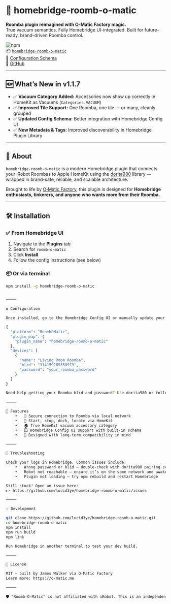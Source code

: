 # 🧹 homebridge-roomb-o-matic

**Roomba plugin reimagined with O‑Matic Factory magic.**  
True vacuum semantics. Fully Homebridge UI-integrated. Built for future-ready, brand-driven Roomba control.

![npm](https://img.shields.io/npm/v/homebridge-roomb-o-matic)  
📦 [`homebridge-roomb-o-matic`](https://www.npmjs.com/package/homebridge-roomb-o-matic)  
🔧 [Configuration Schema](./config.schema.json)  
🔗 [GitHub](https://github.com/lucid3ye/homebridge-roomb-o-matic)

---

## 🆕 What’s New in v1.1.7

- ✅ **Vacuum Category Added:** Accessories now show up correctly in HomeKit as Vacuums (`Categories.VACUUM`)
- ✅ **Improved Tile Support:** One Roomba, one tile — or many, cleanly grouped
- ✅ **Updated Config Schema:** Better integration with Homebridge Config UI
- ✅ **New Metadata & Tags:** Improved discoverability in Homebridge Plugin Library

---

## 🧠 About

`homebridge-roomb-o-matic` is a modern Homebridge plugin that connects your iRobot Roombas to Apple HomeKit using the [dorita980](https://github.com/koalazak/dorita980) library — wrapped in brand-safe, reliable, and scalable architecture.

Brought to life by [O‑Matic Factory](https://o-matic.me), this plugin is designed for **Homebridge enthusiasts, tinkerers, and anyone who wants more from their Roomba.**

---

## 🛠 Installation

### ✅ From Homebridge UI

1. Navigate to the **Plugins** tab
2. Search for `roomb-o-matic`
3. Click **Install**
4. Follow the config instructions (see below)

### 📦 Or via terminal

```bash
npm install -g homebridge-roomb-o-matic


⸻

⚙️ Configuration

Once installed, go to the Homebridge Config UI or manually update your config.json like this:

{
  "platform": "RoombOMatic",
  "plugin_map": {
    "plugin_name": "homebridge-roomb-o-matic"
  },
  "devices": [
    {
      "name": "Living Room Roomba",
      "blid": "314159265358979",
      "password": "your_roomba_password"
    }
  ]
}

Need help getting your Roomba blid and password? Use dorita980 or follow guides in the community.

⸻

🧪 Features
	•	🔐 Secure connection to Roomba via local network
	•	🧹 Start, stop, dock, locate via HomeKit
	•	🏠 True HomeKit vacuum accessory category
	•	🪟 Homebridge Config UI support with built-in schema
	•	🧠 Designed with long-term compatibility in mind

⸻

🐞 Troubleshooting

Check your logs in Homebridge. Common issues include:
	•	Wrong password or blid — double-check with dorita980 pairing script
	•	Robot not reachable — ensure it’s on the same network and awake
	•	Plugin not loading — try npm rebuild and restart Homebridge

Still stuck? Open an issue here:
👉 https://github.com/lucid3ye/homebridge-roomb-o-matic/issues

⸻

💡 Development

git clone https://github.com/lucid3ye/homebridge-roomb-o-matic.git
cd homebridge-roomb-o-matic
npm install
npm run build
npm link

Run Homebridge in another terminal to test your dev build.

⸻

📜 License

MIT — built by James Walker via O‑Matic Factory
Learn more: https://o-matic.me

⸻

🛡️ “Roomb-O-Matic” is not affiliated with iRobot. This is an independent plugin for personal use.

